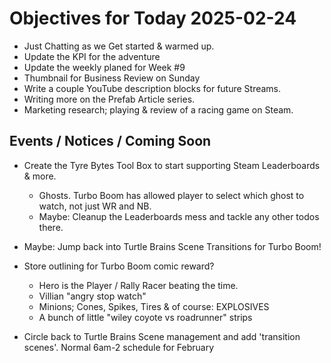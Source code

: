 # Objectives for Today 2025-02-24

- Just Chatting as we Get started & warmed up.
- Update the KPI for the adventure
- Update the weekly planed for Week #9
- Thumbnail for Business Review on Sunday
- Write a couple YouTube description blocks for future Streams.
- Writing more on the Prefab Article series.
- Marketing research; playing & review of a racing game on Steam.
  
## Events / Notices / Coming Soon


- Create the Tyre Bytes Tool Box to start supporting Steam Leaderboards & more.
  - Ghosts. Turbo Boom has allowed player to select which ghost to watch, not just WR and NB.
  - Maybe: Cleanup the Leaderboards mess and tackle any other todos there.

- Maybe: Jump back into Turtle Brains Scene Transitions for Turbo Boom!
  
- Store outlining for Turbo Boom comic reward?
  - Hero is the Player / Rally Racer beating the time.
  - Villian "angry stop watch"
  - Minions; Cones, Spikes, Tires & of course: EXPLOSIVES
  - A bunch of little "wiley coyote vs roadrunner" strips
  
- Circle back to Turtle Brains Scene management and add 'transition scenes'.
Normal 6am-2 schedule for February
